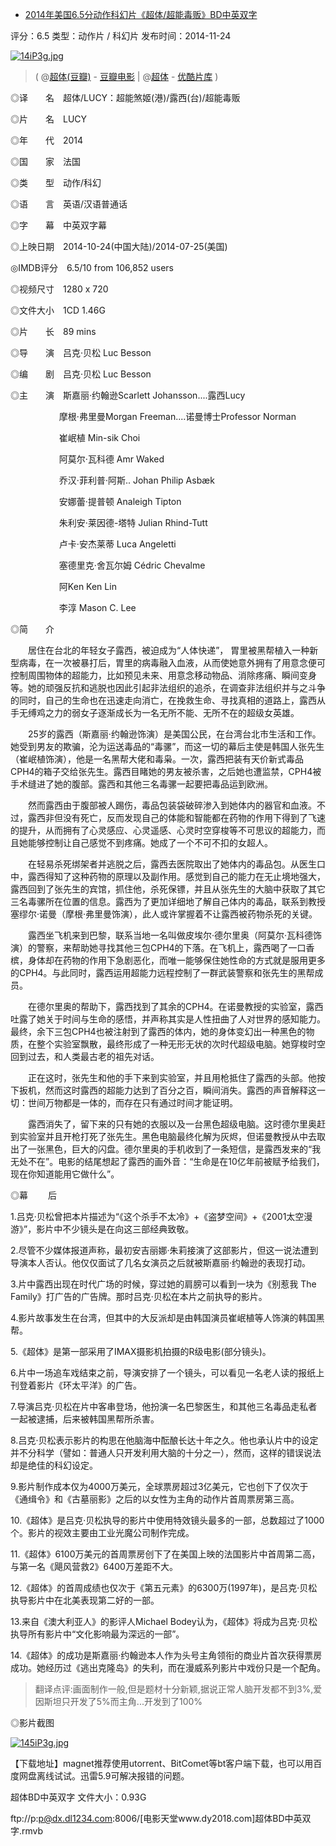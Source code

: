 - [2014年美国6.5分动作科幻片《超体/超能毒贩》BD中英双字](https://www.dy2018.com/i/94128.html)

评分：6.5 类型：动作片 / 科幻片 发布时间：2014-11-24
 
 <a href="https://www.dy2018.com/i/94128.html">
<img src="https://img3.doubanio.com/view/photo/s_ratio_poster/public/p2201909284.webp" border="0" alt="14iP3g.jpg" title="2014年美国6.5分动作科幻片《超体/超能毒贩》BD中英双字_电影天堂"></a>

> ( @[超体(豆瓣)](https://movie.douban.com/subject/24404677/) - [豆瓣电影](https://movie.douban.com/) | 
@[超体](https://list.youku.com/show/id_za10fbed45bbc11e38b3f.html) - [优酷片库](https://list.youku.com/) )

 
◎译　　名　超体/LUCY：超能煞姬(港)/露西(台)/超能毒贩

◎片　　名　LUCY

◎年　　代　2014

◎国　　家　法国

◎类　　型　动作/科幻

◎语　　言　英语/汉语普通话

◎字　　幕　中英双字幕

◎上映日期　2014-10-24(中国大陆)/2014-07-25(美国)

◎IMDB评分　6.5/10 from 106,852 users  

◎视频尺寸　1280 x 720

◎文件大小　1CD 1.46G

◎片　　长　89 mins

◎导　　演　吕克·贝松 Luc Besson

◎编　　剧　吕克·贝松 Luc Besson

◎主　　演　斯嘉丽·约翰逊Scarlett Johansson....露西Lucy

　　 　　　 摩根·弗里曼Morgan Freeman....诺曼博士Professor Norman

　　 　　　 崔岷植 Min-sik Choi

　　 　　　 阿莫尔·瓦科德 Amr Waked

　　 　　　 乔汉·菲利普·阿斯.. Johan Philip Asbæk

　　 　　　 安娜蕾·提普顿 Analeigh Tipton

　　 　　　 朱利安·莱因德-塔特 Julian Rhind-Tutt

　　 　　　 卢卡·安杰莱蒂 Luca Angeletti

　　 　　　 塞德里克·舍瓦尔姆 Cédric Chevalme

　　 　　　 阿Ken Ken Lin

　　 　　　 李淳 Mason C. Lee
 

◎简　　介

 

　　居住在台北的年轻女子露西，被迫成为“人体快递”， 胃里被黑帮植入一种新型病毒，在一次被暴打后，胃里的病毒融入血液，从而使她意外拥有了用意念便可控制周围物体的超能力，比如预见未来、用意念移动物品、消除疼痛、瞬间变身等。她的顽强反抗和逃脱也因此引起非法组织的追杀，在调查非法组织并与之斗争的同时，自己的生命也在迅速走向消亡，在挽救生命、寻找真相的道路上，露西从手无缚鸡之力的弱女子逐渐成长为一名无所不能、无所不在的超级女英雄。

　　25岁的露西（斯嘉丽·约翰逊饰演）是美国公民，在台湾台北市生活和工作。她受到男友的欺骗，沦为运送毒品的“毒骡”，而这一切的幕后主使是韩国人张先生（崔岷植饰演），他是一名黑帮大佬和毒枭。一次，露西把装有天价新式毒品CPH4的箱子交给张先生。露西目睹她的男友被杀害，之后她也遭监禁，CPH4被手术缝进了她的腹部。露西和其他三名毒骡一起要把毒品运到欧洲。

　　然而露西由于腹部被人踢伤，毒品包装袋破碎渗入到她体内的器官和血液。不过，露西非但没有死亡，反而发现自己的体能和智能都在药物的作用下得到了飞速的提升，从而拥有了心灵感应、心灵遥感、心灵时空穿梭等不可思议的超能力，而且她能够控制让自己感觉不到疼痛。她成了一个不可不扣的女超人。

　　在轻易杀死绑架者并逃脱之后，露西去医院取出了她体内的毒品包。从医生口中，露西得知了这种药物的原理以及副作用。感觉到自己的能力在无止境地强大，露西回到了张先生的宾馆，抓住他，杀死保镖，并且从张先生的大脑中获取了其它三名毒骡所在位置的信息。露西为了更加详细地了解自己体内的毒品，联系到教授塞缪尔·诺曼（摩根·弗里曼饰演），此人或许掌握着不让露西被药物杀死的关键。

　　露西坐飞机来到巴黎，联系当地一名叫做皮埃尔·德尔里奥（阿莫尔·瓦科德饰演）的警察，来帮助她寻找其他三包CPH4的下落。在飞机上，露西喝了一口香槟，身体却在药物的作用下急剧恶化，而唯一能够保住她性命的方式就是服用更多的CPH4。与此同时，露西运用超能力远程控制了一群武装警察和张先生的黑帮成员。

　　在德尔里奥的帮助下，露西找到了其余的CPH4。在诺曼教授的实验室，露西吐露了她关于时间与生命的感悟，并声称其实是人性扭曲了人对世界的感知能力。最终，余下三包CPH4也被注射到了露西的体内，她的身体变幻出一种黑色的物质，在整个实验室飘散，最终形成了一种无形无状的次时代超级电脑。她穿梭时空回到过去，和人类最古老的祖先对话。

　　正在这时，张先生和他的手下来到实验室，并且用枪抵住了露西的头部。他按下扳机，然而这时露西的超能力达到了百分之百，瞬间消失。露西的声音解释这一切：世间万物都是一体的，而存在只有通过时间才能证明。

　　露西消失了，留下来的只有她的衣服以及一台黑色超级电脑。这时德尔里奥赶到实验室并且开枪打死了张先生。黑色电脑最终化解为灰烬，但诺曼教授从中去取出了一张黑色，巨大的闪盘。德尔里奥的手机收到了一条短信，是露西发来的“我无处不在”。电影的结尾想起了露西的画外音：“生命是在10亿年前被赋予给我们，现在你知道能用它做什么”。

 

◎幕 　　后

 

1.吕克·贝松曾把本片描述为“《这个杀手不太冷》+《盗梦空间》+《2001太空漫游》”，影片中不少镜头是在向这三部经典致敬。

 

2.尽管不少媒体报道声称，最初安吉丽娜·朱莉接演了这部影片，但这一说法遭到导演本人否认。他仅仅面试了几名女演员之后就被斯嘉丽·约翰逊的表现打动。

 

3.片中露西出现在时代广场的时候，穿过她的肩膀可以看到一块为《别惹我 The Family》打广告的广告牌。那时吕克·贝松在本片之前执导的影片。

 

4.影片故事发生在台湾，但其中的大反派却是由韩国演员崔岷植等人饰演的韩国黑帮。

 

5.《超体》是第一部采用了IMAX摄影机拍摄的R级电影(部分镜头)。

 

6.片中一场追车戏结束之前，导演安排了一个镜头，可以看见一名老人读的报纸上刊登着影片《环太平洋》的广告。

 

7.导演吕克·贝松在片中客串登场，他扮演一名巴黎医生，和其他三名毒品走私者一起被逮捕，后来被韩国黑帮所杀害。

 

8.吕克·贝松表示影片的构思在他脑海中酝酿长达十年之久。他也承认片中的设定并不分科学（譬如：普通人只开发利用大脑的十分之一），然而，这样的错误说法却是绝佳的科幻设定。

 

9.影片制作成本仅为4000万美元，全球票房超过3亿美元，它也创下了仅次于《通缉令》和《古墓丽影》之后的以女性为主角的动作片首周票房第三高。

 

10.《超体》是吕克·贝松执导的影片中使用特效镜头最多的一部，总数超过了1000个。影片的视效主要由工业光魔公司制作完成。

 

11.《超体》6100万美元的首周票房创下了在美国上映的法国影片中首周第二高，与第一名《飓风营救2》6400万差距不大。

 

12.《超体》的首周成绩也仅次于《第五元素》的6300万(1997年)，是吕克·贝松执导影片中在北美表现第二好的一部。

 

13.来自《澳大利亚人》的影评人Michael Bodey认为，《超体》将成为吕克·贝松执导所有影片中“文化影响最为深远的一部”。

 

14.《超体》的成功是斯嘉丽·约翰逊本人作为头号主角领衔的商业片首次获得票房成功。她经历过《逃出克隆岛》的失利，而在漫威系列影片中戏份只是一个配角。

  
> 翻译点评:画面制作一般,但是题材十分新颖,据说正常人脑开发都不到3%,爱因斯坦只开发了5%而主角...开发到了100%

◎影片截图

  <a href="https://www.dy2018.com/i/94128.html">
<img src="https://img3.doubanio.com/view/photo/sqxs/public/p2191153545.webp" border="0" alt="145iP3g.jpg" title="2014年美国6.5分动作科幻片《超体/超能毒贩》BD中英双字_电影天堂"></a>

【下载地址】magnet推荐使用utorrent、BitComet等bt客户端下载，也可以用百度网盘离线试试。迅雷5.9可解决报错的问题。

 
超体BD中英双字 文件大小：0.93G 

ftp://p:p@dx.dl1234.com:8006/[电影天堂www.dy2018.com]超体BD中英双字.rmvb
